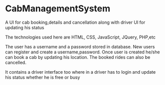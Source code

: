 # CabManagementSystem
A UI for cab booking,details and cancellation along with driver UI for updating his status

The technologies used here are HTML, CSS, JavaScript, JQuery, PHP,etc

The user has a username and a password stored in database. New users can register and create a username,password.
Once user is created he/she can book a cab by updating his location.
The booked rides can also be cancelled.

It contains a driver interface too where in a driver has to login and update his status whether he is free or busy
